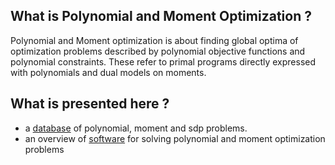 <div class="home-page-logo">
</div>


## What is Polynomial and Moment Optimization ?

Polynomial and Moment optimization is about finding global optima of optimization problems described by polynomial objective functions and polynomial constraints. 
These refer to primal programs directly expressed with polynomials and dual models on moments.

## What is presented here ?

- a [database](https://github.com/PolynomialMomentOptimization/data) of polynomial, moment and sdp problems.
- an overview of [software](software/index.html) for solving polynomial and moment optimization problems


